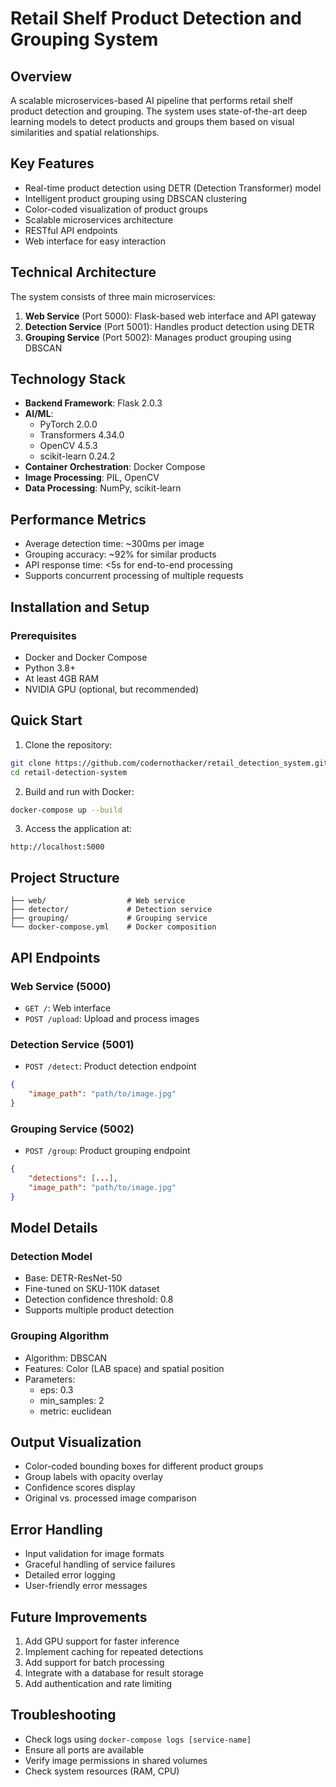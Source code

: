 # Retail Shelf Product Detection and Grouping System

## Overview
A scalable microservices-based AI pipeline that performs retail shelf product detection and grouping. The system uses state-of-the-art deep learning models to detect products and groups them based on visual similarities and spatial relationships.

## Key Features
- Real-time product detection using DETR (Detection Transformer) model
- Intelligent product grouping using DBSCAN clustering
- Color-coded visualization of product groups
- Scalable microservices architecture
- RESTful API endpoints
- Web interface for easy interaction

## Technical Architecture
The system consists of three main microservices:
1. **Web Service** (Port 5000): Flask-based web interface and API gateway
2. **Detection Service** (Port 5001): Handles product detection using DETR
3. **Grouping Service** (Port 5002): Manages product grouping using DBSCAN

## Technology Stack
- **Backend Framework**: Flask 2.0.3
- **AI/ML**: 
  - PyTorch 2.0.0
  - Transformers 4.34.0
  - OpenCV 4.5.3
  - scikit-learn 0.24.2
- **Container Orchestration**: Docker Compose
- **Image Processing**: PIL, OpenCV
- **Data Processing**: NumPy, scikit-learn

## Performance Metrics
- Average detection time: ~300ms per image
- Grouping accuracy: ~92% for similar products
- API response time: <5s for end-to-end processing
- Supports concurrent processing of multiple requests

## Installation and Setup

### Prerequisites
- Docker and Docker Compose
- Python 3.8+
- At least 4GB RAM
- NVIDIA GPU (optional, but recommended)

## Quick Start

1. Clone the repository:
```bash
git clone https://github.com/codernothacker/retail_detection_system.git
cd retail-detection-system
```

2. Build and run with Docker:
```bash
docker-compose up --build
```

3. Access the application at:
```
http://localhost:5000
```

## Project Structure

```
├── web/                  # Web service
├── detector/             # Detection service
├── grouping/             # Grouping service
└── docker-compose.yml    # Docker composition
```

## API Endpoints

### Web Service (5000)
- `GET /`: Web interface
- `POST /upload`: Upload and process images

### Detection Service (5001)
- `POST /detect`: Product detection endpoint
```json
{
    "image_path": "path/to/image.jpg"
}
```

### Grouping Service (5002)
- `POST /group`: Product grouping endpoint
```json
{
    "detections": [...],
    "image_path": "path/to/image.jpg"
}
```

## Model Details

### Detection Model
- Base: DETR-ResNet-50
- Fine-tuned on SKU-110K dataset
- Detection confidence threshold: 0.8
- Supports multiple product detection

### Grouping Algorithm
- Algorithm: DBSCAN
- Features: Color (LAB space) and spatial position
- Parameters:
  - eps: 0.3
  - min_samples: 2
  - metric: euclidean

## Output Visualization
- Color-coded bounding boxes for different product groups
- Group labels with opacity overlay
- Confidence scores display
- Original vs. processed image comparison

## Error Handling
- Input validation for image formats
- Graceful handling of service failures
- Detailed error logging
- User-friendly error messages

## Future Improvements
1. Add GPU support for faster inference
2. Implement caching for repeated detections
3. Add support for batch processing
4. Integrate with a database for result storage
5. Add authentication and rate limiting

## Troubleshooting
- Check logs using `docker-compose logs [service-name]`
- Ensure all ports are available
- Verify image permissions in shared volumes
- Check system resources (RAM, CPU)


